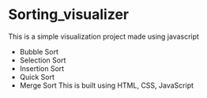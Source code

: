 # Sorting_visualizer
This is a simple visualization project made using javascript  
* Bubble Sort
* Selection Sort
* Insertion Sort
* Quick Sort
* Merge Sort
 This is built using HTML, CSS, JavaScript

